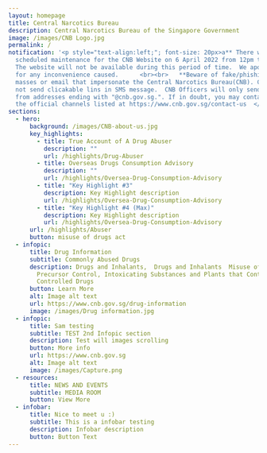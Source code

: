 ```yaml
---
layout: homepage
title: Central Narcotics Bureau
description: Central Narcotics Bureau of the Singapore Government
image: /images/CNB Logo.jpg
permalink: /
notification: '<p style="text-align:left;"; font-size: 20px>a** There will be
  scheduled maintenance for the CNB Website on 6 April 2022 from 12pm to 1pm.
  The website will not be available during this period of time.  We apologise
  for any inconvenience caused.      <br><br>   **Beware of fake/phishing SMS
  masses or email that impersonate the Central Narcotics Bureau(CNB). CNB does
  not send clicakable lins in SMS message.  CNB Officers will only send emaoils
  from addresses ending with "@cnb.gov.sg.". If in doubt, you may contact us via
  the official channels listed at https://www.cnb.gov.sg/contact-us  </p>'
sections:
  - hero:
      background: /images/CNB-about-us.jpg
      key_highlights:
        - title: True Account of A Drug Abuser
          description: ""
          url: /highlights/Drug-Abuser
        - title: Overseas Drugs Consumption Advisory
          description: ""
          url: /highlights/Oversea-Drug-Consumption-Advisory
        - title: "Key Highlight #3"
          description: Key Highlight description
          url: /highlights/Oversea-Drug-Consumption-Advisory
        - title: "Key Highlight #4 (Max)"
          description: Key Highlight description
          url: /highlights/Oversea-Drug-Consumption-Advisory
      url: /highlights/Abuser
      button: misuse of drugs act
  - infopic:
      title: Drug Information
      subtitle: Commonly Abused Drugs
      description: Drugs and Inhalants,  Drugs and Inhalants  Misuse of Drugs Act,
        Precursor Control, Intoxicating Substances and Plants that Contain
        Controlled Drugs
      button: Learn More
      alt: Image alt text
      url: https://www.cnb.gov.sg/drug-information
      image: /images/Drug information.jpg
  - infopic:
      title: Sam testing
      subtitle: TEST 2nd Infopic section
      description: Test will images scrolling
      button: More info
      url: https://www.cnb.gov.sg
      alt: Image alt text
      image: /images/Capture.png
  - resources:
      title: NEWS AND EVENTS
      subtitle: MEDIA ROOM
      button: View More
  - infobar:
      title: Nice to meet u :)
      subtitle: This is a infobar testing
      description: Infobar description
      button: Button Text
---
```


